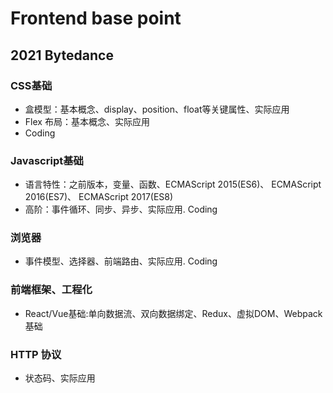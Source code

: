 # Frontend base point

## 2021 Bytedance

### CSS基础
- 盒模型：基本概念、display、position、float等关键属性、实际应用​
- Flex 布局：基本概念、实际应用​
- Coding​

### Javascript基础​
- 语言特性：之前版本，变量、函数、ECMAScript 2015(ES6)、 ECMAScript 2016(ES7)、 ECMAScript 2017(ES8)​
- 高阶：事件循环、同步、异步、实际应用. Coding​

### 浏览器​
- 事件模型、选择器、前端路由、实际应用. Coding​

### 前端框架、工程化​
- React/Vue基础:单向数据流、双向数据绑定、Redux、虚拟DOM、Webpack 基础​

### HTTP 协议​
- 状态码、实际应用
